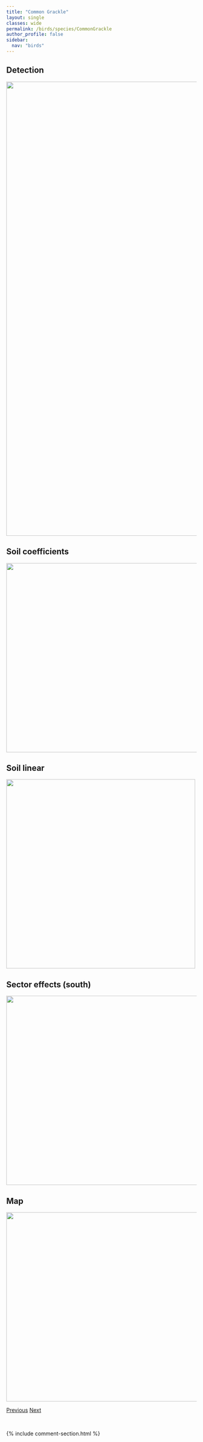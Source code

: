 ```yaml
---
title: "Common Grackle"
layout: single
classes: wide
permalink: /birds/species/CommonGrackle
author_profile: false
sidebar:
  nav: "birds"
---
```


<h2>Detection</h2>

<a href="https://drive.google.com/uc?export=view&id=1tTQU35-N8Ugb4nhnhKWOdJuKieyCt3co">
<img src="https://drive.google.com/uc?export=view&id=1tTQU35-N8Ugb4nhnhKWOdJuKieyCt3co" height = "1200" width = "800">
</a>

<h2>Soil coefficients</h2>

<a href="https://drive.google.com/uc?export=view&id=1TqVipzKSnQS_ED13JM8gVT3EQvd4aSon">
<img src="https://drive.google.com/uc?export=view&id=1TqVipzKSnQS_ED13JM8gVT3EQvd4aSon" height = "500" width = "1000">
</a>

<h2>Soil linear</h2>

<a href="https://drive.google.com/uc?export=view&id=1lNIRaBU85GdvCmSwV5BMTBzmFyy3W2ts">
<img src="https://drive.google.com/uc?export=view&id=1lNIRaBU85GdvCmSwV5BMTBzmFyy3W2ts" height = "500" width = "500">
</a>

<h2>Sector effects (south)</h2>

<a href="https://drive.google.com/uc?export=view&id=1JreV2Jb-M_lRnIQCnBK0HNYDDzP5poAH">
<img src="https://drive.google.com/uc?export=view&id=1JreV2Jb-M_lRnIQCnBK0HNYDDzP5poAH" height = "500" width = "1000">
</a>

<h2>Map</h2>

<a href="https://drive.google.com/uc?export=view&id=1VoGauFm0LWjilBXqLRFbG8MfQdvW0B5A">
<img src="https://drive.google.com/uc?export=view&id=1VoGauFm0LWjilBXqLRFbG8MfQdvW0B5A" height = "500" width = "1500">
</a>

<a href="/DevelopmentWebsite/birds/species/CommonGoldeneye" class="pagination--pager" title="Common Goldeneye">Previous</a> <a href="/DevelopmentWebsite/birds/species/CommonLoon" class="pagination--pager" title="Common Loon">Next</a>

<p>&nbsp;</p>

{% include comment-section.html %}
